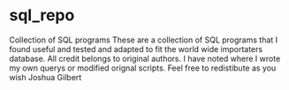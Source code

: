 # sql_repo
Collection of SQL programs
These are a collection of SQL programs that I found useful and tested and adapted to fit the world wide importaters database. 
All credit belongs to original authors. I have noted where I wrote my own querys or modified orignal scripts.
Feel free to redistibute as you wish
Joshua Gilbert
